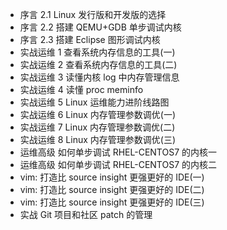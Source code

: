 
- 序言 2.1 Linux 发行版和开发版的选择
- 序言 2.2 搭建 QEMU+GDB 单步调试内核
- 序言 2.3 搭建 Eclipse 图形调试内核
- 实战运维 1 查看系统内存信息的工具(一)
- 实战运维 2 查看系统内存信息的工具(二)
- 实战运维 3 读懂内核 log 中内存管理信息
- 实战运维 4 读懂 proc meminfo
- 实战运维 5 Linux 运维能力进阶线路图
- 实战运维 6 Linux 内存管理参数调优(一)
- 实战运维 7 Linux 内存管理参数调优(二)
- 实战运维 8 Linux 内存管理参数调优(三)
- 运维高级 如何单步调试 RHEL-CENTOS7 的内核一
- 运维高级 如何单步调试 RHEL-CENTOS7 的内核二
- vim: 打造比 source insight 更强更好的 IDE(一)
- vim: 打造比 source insight 更强更好的 IDE(二)
- vim: 打造比 source insight 更强更好的 IDE(三)
- 实战 Git 项目和社区 patch 的管理
